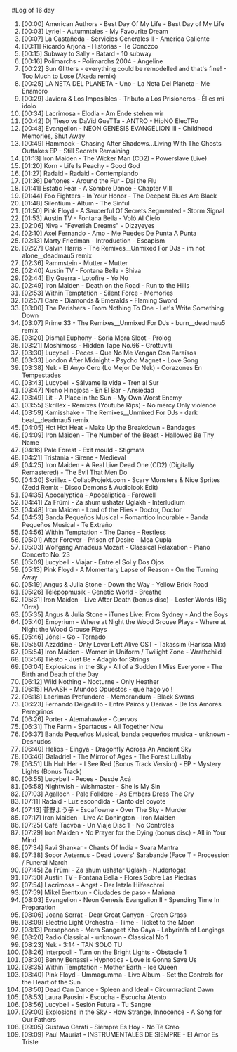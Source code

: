 #Log of 16 day

1. [00:00] American Authors - Best Day Of My Life - Best Day of My Life
1. [00:03] Lyriel - Autumntales - My Favourite Dream
1. [00:07] La Castañeda - Servicios Generales II - America Caliente
1. [00:11] Ricardo Arjona - Historias - Te Conozco
1. [00:15] Subway to Sally - Batard - 10 subway
1. [00:16] Polimarchs - Polimarchs 2004 - Angeline
1. [00:22] Sun Glitters - everything could be remodelled and that's fine! - Too Much to Lose (Akeda remix)
1. [00:25] LA NETA DEL PLANETA - Uno - La Neta Del Planeta - Me Enamoro
1. [00:29] Javiera & Los Imposibles - Tributo a Los Prisioneros - Él es mi idolo
1. [00:34] Lacrimosa - Elodia - Am Ende stehen wir
1. [00:42] Dj Tieso vs DaVid GueTTa - ANTRO - HipNO ElecTRo
1. [00:48] Evangelion - NEON GENESIS EVANGELION III - Childhood Memories, Shut Away
1. [00:49] Hammock - Chasing After Shadows...Living With The Ghosts Outtakes EP - Still Secrets Remaining
1. [01:13] Iron Maiden - The Wicker Man (CD2) - Powerslave (Live)
1. [01:20] Korn - Life Is Peachy - Good God
1. [01:27] Radaid - Radaid - Contemplando
1. [01:36] Deftones - Around the Fur - Dai the Flu
1. [01:41] Estatic Fear - A Sombre Dance - Chapter VIII
1. [01:44] Foo Fighters - In Your Honor - The Deepest Blues Are Black
1. [01:48] Silentium - Altum - The Sinful
1. [01:50] Pink Floyd - A Saucerful Of Secrets Segmented - Storm Signal
1. [01:53] Austin TV - Fontana Bella - Voló Al Cielo
1. [02:06] Niva - "Feverish Dreams" - Dizzyeyes
1. [02:10] Axel Fernando - Amo - Me Puedes De Punta A Punta
1. [02:13] Marty Friedman - Introduction - Escapism
1. [02:27] Calvin Harris - The Remixes__Unmixed For DJs - im not alone__deadmau5 remix
1. [02:36] Rammstein - Mutter - Mutter
1. [02:40] Austin TV - Fontana Bella - Shiva
1. [02:44] Ely Guerra - Lotofire - Yo No
1. [02:49] Iron Maiden - Death on the Road - Run to the Hills
1. [02:53] Within Temptation - Silent Force - Memories
1. [02:57] Care - Diamonds & Emeralds - Flaming Sword
1. [03:00] The Perishers - From Nothing To One - Let's Write Something Down
1. [03:07] Prime 33 - The Remixes__Unmixed For DJs - burn__deadmau5 remix
1. [03:20] Dismal Euphony - Soria Mora Sloot - Prolog
1. [03:21] Moshimoss - Hidden Tape No.66 - Grottuviti
1. [03:30] Lucybell - Peces - Que No Me Vengan Con Paraísos
1. [03:33] London After Midnight - Psycho Magnet - Love Song
1. [03:38] Nek - El Anyo Cero (Lo Mejor De Nek) - Corazones En Tempestades
1. [03:43] Lucybell - Sálvame la vida - Tren al Sur
1. [03:47] Nicho Hinojosa - En El Bar - Ansiedad
1. [03:49] Lit - A Place in the Sun - My Own Worst Enemy
1. [03:55] Skrillex - Remixes (Youtube Rips) - No mercy Only violence
1. [03:59] Kamisshake - The Remixes__Unmixed For DJs - dark beat__deadmau5 remix
1. [04:05] Hot Hot Heat - Make Up the Breakdown - Bandages
1. [04:09] Iron Maiden - The Number of the Beast - Hallowed Be Thy Name
1. [04:16] Pale Forest - Exit mould - Stigmata
1. [04:21] Tristania - Sirene - Medieval
1. [04:25] Iron Maiden - A Real Live Dead One (CD2) (Digitally Remastered) - The Evil That Men Do
1. [04:30] Skrillex - CollabProjekt.com - Scary Monsters & Nice Sprites (Zedd Remix - Disco Demons & Audiolook Edit)
1. [04:35] Apocalyptica - Apocaliptica - Farewell
1. [04:41] Za Frûmi - Za shum ushatar Uglakh - Interludium
1. [04:48] Iron Maiden - Lord of the Flies - Doctor, Doctor
1. [04:53] Banda Pequeños Musical - Romantico Incurable - Banda Pequeños Musical - Te Extraño
1. [04:56] Within Temptation - The Dance - Restless
1. [05:01] After Forever - Prison of Desire - Mea Cupla
1. [05:03] Wolfgang Amadeus Mozart - Classical Relaxation - Piano Concerto No. 23
1. [05:09] Lucybell - Viajar - Entre el Sol y Dos Ojos
1. [05:13] Pink Floyd - A Momentary Lapse of Reason - On the Turning Away
1. [05:19] Angus & Julia Stone - Down the Way - Yellow Brick Road
1. [05:26] Télépopmusik - Genetic World - Breathe
1. [05:31] Iron Maiden - Live After Death (bonus disc) - Losfer Words (Big 'Orra)
1. [05:35] Angus & Julia Stone - iTunes Live: From Sydney - And the Boys
1. [05:40] Empyrium - Where at Night the Wood Grouse Plays - Where at Night the Wood Grouse Plays
1. [05:46] Jónsi - Go - Tornado
1. [05:50] Azzddine - Only Lover Left Alive OST - Takassim  (Harissa Mix)
1. [05:54] Iron Maiden - Women in Uniform / Twilight Zone - Wrathchild
1. [05:56] Tiësto - Just Be - Adagio for Strings
1. [06:04] Explosions in the Sky - All of a Sudden I Miss Everyone - The Birth and Death of the Day
1. [06:12] Wild Nothing - Nocturne - Only Heather
1. [06:15] HA-ASH - Mundos Opuestos - que hago yo !
1. [06:18] Lacrimas Profundere - Memorandum - Black Swans
1. [06:23] Fernando Delgadillo - Entre Pairos y Derivas - De los Amores Peregrinos
1. [06:26] Porter - Atemahawke - Cuervos
1. [06:31] The Farm - Spartacus - All Together Now
1. [06:37] Banda Pequeños Musical, banda pequeños musica - unknown - Desnudos
1. [06:40] Helios - Eingya - Dragonfly Across An Ancient Sky
1. [06:46] Galadriel - The Mirror of Ages - The Forest Lullaby
1. [06:51] Uh Huh Her - I See Red (Bonus Track Version) - EP - Mystery Lights (Bonus Track)
1. [06:55] Lucybell - Peces - Desde Acá
1. [06:58] Nightwish - Wishmaster - She Is My Sin
1. [07:03] Agalloch - Pale Folklore - As Embers Dress The Cry
1. [07:11] Radaid - Luz escondida - Canto del coyote
1. [07:13] 菅野よう子 - Escaflowne - Over The Sky - Murder
1. [07:17] Iron Maiden - Live At Donington - Iron Maiden
1. [07:25] Café Tacvba - Un Viaje Disc 1 - No Controles
1. [07:29] Iron Maiden - No Prayer for the Dying (bonus disc) - All in Your Mind
1. [07:34] Ravi Shankar - Chants Of India - Svara Mantra
1. [07:38] Sopor Aeternus - Dead Lovers' Sarabande (Face T - Procession / Funeral March
1. [07:45] Za Frûmi - Za shum ushatar Uglakh - Nudertogat
1. [07:50] Austin TV - Fontana Bella - Flores Sobre Las Piedras
1. [07:54] Lacrimosa - Angst - Der letzle Hilfeschrei
1. [07:59] Mikel Erentxun - Ciudades de paso - Mañana
1. [08:03] Evangelion - Neon Genesis Evangelion II - Spending Time In Preparation
1. [08:06] Joana Serrat - Dear Great Canyon - Green Grass
1. [08:09] Electric Light Orchestra - Time - Ticket to the Moon
1. [08:13] Persephone - Mera Sangeet Kho Gaya - Labyrinth of Longings
1. [08:20] Radio Classical - unknown - Classical No 1
1. [08:23] Nek - 3:14 - TAN SOLO TU
1. [08:26] Interpooll - Turn on the Bright Lights - Obstacle 1
1. [08:30] Benny Benassi - Hypnotica - Love Is Gonna Save Us
1. [08:35] Within Temptation - Mother Earth - Ice Queen
1. [08:40] Pink Floyd - Ummagumma - Live Album - Set the Controls for the Heart of the Sun
1. [08:50] Dead Can Dance - Spleen and Ideal - Circumradiant Dawn
1. [08:53] Laura Pausini - Escucha - Escucha Atento
1. [08:56] Lucybell - Sesión Futura - Tu Sangre
1. [09:00] Explosions in the Sky - How Strange, Innocence - A Song for Our Fathers
1. [09:05] Gustavo Cerati - Siempre Es Hoy - No Te Creo
1. [09:09] Paul Mauriat - INSTRUMENTALES DE SIEMPRE - El Amor Es Triste
